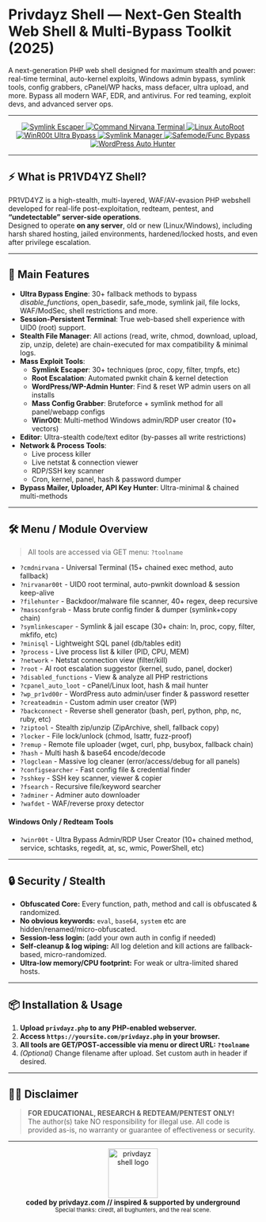 # Privdayz Shell — Next-Gen Stealth Web Shell & Multi-Bypass Toolkit (2025)
A next-generation PHP web shell designed for maximum stealth and power: real-time terminal, auto-kernel exploits, Windows admin bypass, symlink tools, config grabbers, cPanel/WP hacks, mass defacer, ultra upload, and more. Bypass all modern WAF, EDR, and antivirus. For red teaming, exploit devs, and advanced server ops. 

---

<div align="center">  <div class="pdz-minigallery">
   <a class="pdz-minigallery-item" href="https://privdayz.com/wp-content/uploads/privdayz-shell.jpg" target="_blank" title="Symlink Escaper">
      <img class="pdz-minigallery-img" src="https://privdayz.com/wp-content/uploads/privdayz-shell.jpg" alt="Symlink Escaper">
    </a>
    <a class="pdz-minigallery-item" href="https://privdayz.com/wp-content/uploads/privdayz-autor00t.jpg" target="_blank" title="Command Nirvana Terminal">
      <img class="pdz-minigallery-img" src="https://privdayz.com/wp-content/uploads/privdayz-autor00t.jpg" alt="Command Nirvana Terminal">
    </a>
    <a class="pdz-minigallery-item" href="https://privdayz.com/wp-content/uploads/privdayz-command-nirvana.jpg" target="_blank" title="Linux AutoRoot">
      <img class="pdz-minigallery-img" src="https://privdayz.com/wp-content/uploads/privdayz-command-nirvana.jpg" alt="Linux AutoRoot">
    </a>
    <a class="pdz-minigallery-item" href="https://privdayz.com/wp-content/uploads/winr00t.jpg" target="_blank" title="WinR00t Ultra Bypass">
      <img class="pdz-minigallery-img" src="https://privdayz.com/wp-content/uploads/winr00t.jpg" alt="WinR00t Ultra Bypass">
    </a>
    <a class="pdz-minigallery-item" href="https://privdayz.com/wp-content/uploads/privdayz-symlink.jpg" target="_blank" title="Symlink Manager">
      <img class="pdz-minigallery-img" src="https://privdayz.com/wp-content/uploads/privdayz-symlink.jpg" alt="Symlink Manager">
    </a>
    <a class="pdz-minigallery-item" href="https://privdayz.com/wp-content/uploads/privdayz-safemod.jpg" target="_blank" title="Safemode/Func Bypass">
      <img class="pdz-minigallery-img" src="https://privdayz.com/wp-content/uploads/privdayz-safemod.jpg" alt="Safemode/Func Bypass">
    </a>
    <a class="pdz-minigallery-item" href="https://privdayz.com/wp-content/uploads/privdayz-wp.jpg" target="_blank" title="WordPress Auto Hunter">
      <img class="pdz-minigallery-img" src="https://privdayz.com/wp-content/uploads/privdayz-wp.jpg" alt="WordPress Auto Hunter">
    </a>
  </div>
</div>


---

## ⚡ What is PR1VD4YZ Shell?
PR1VD4YZ is a high-stealth, multi-layered, WAF/AV-evasion PHP webshell developed for real-life post-exploitation, redteam, pentest, and **“undetectable” server-side operations**.  
Designed to operate **on any server**, old or new (Linux/Windows), including harsh shared hosting, jailed environments, hardened/locked hosts, and even after privilege escalation.

---

## 🚀 Main Features

- **Ultra Bypass Engine**: 30+ fallback methods to bypass *disable_functions*, open_basedir, safe_mode, symlink jail, file locks, WAF/ModSec, shell restrictions and more.
- **Session-Persistent Terminal**: True web-based shell experience with UID0 (root) support. 
- **Stealth File Manager**: All actions (read, write, chmod, download, upload, zip, unzip, delete) are chain-executed for max compatibility & minimal logs.
- **Mass Exploit Tools**:  
  - **Symlink Escaper**: 30+ techniques (proc, copy, filter, tmpfs, etc)  
  - **Root Escalation**: Automated pwnkit chain & kernel detection
  - **WordPress/WP-Admin Hunter**: Find & reset WP admin users on all installs
  - **Mass Config Grabber**: Bruteforce + symlink method for all panel/webapp configs
  - **Winr00t**: Multi-method Windows admin/RDP user creator (10+ vectors)
- **Editor**: Ultra-stealth code/text editor (by-passes all write restrictions)
- **Network & Process Tools**:  
  - Live process killer  
  - Live netstat & connection viewer  
  - RDP/SSH key scanner  
  - Cron, kernel, panel, hash & password dumper
- **Bypass Mailer, Uploader, API Key Hunter**: Ultra-minimal & chained multi-methods

---

## 🛠️ Menu / Module Overview

> All tools are accessed via GET menu: `?toolname`

- `?cmdnirvana` - Universal Terminal (15+ chained exec method, auto fallback)
- `?nirvanar00t` - UID0 root terminal, auto-pwnkit download & session keep-alive
- `?filehunter` - Backdoor/malware file scanner, 40+ regex, deep recursive
- `?massconfgrab` - Mass brute config finder & dumper (symlink+copy chain)
- `?symlinkescaper` - Symlink & jail escape (30+ chain: ln, proc, copy, filter, mkfifo, etc)
- `?minisql` - Lightweight SQL panel (db/tables edit)
- `?process` - Live process list & killer (PID, CPU, MEM)
- `?network` - Netstat connection view (filter/kill)
- `?root` - AI root escalation suggestor (kernel, sudo, panel, docker)
- `?disabled_functions` - View & analyze all PHP restrictions
- `?cpanel_auto_loot` - cPanel/Linux loot, hash & mail hunter
- `?wp_pr1vd00r` - WordPress auto admin/user finder & password resetter
- `?createadmin` - Custom admin user creator (WP)
- `?backconnect` - Reverse shell generator (bash, perl, python, php, nc, ruby, etc)
- `?ziptool` - Stealth zip/unzip (ZipArchive, shell, fallback copy)
- `?locker` - File lock/unlock (chmod, lsattr, fuzz-proof)
- `?remup` - Remote file uploader (wget, curl, php, busybox, fallback chain)
- `?hash` - Multi hash & base64 encode/decode
- `?logclean` - Massive log cleaner (error/access/debug for all panels)
- `?configsearcher` - Fast config file & credential finder
- `?sshkey` - SSH key scanner, viewer & copier
- `?fsearch` - Recursive file/keyword searcher
- `?adminer` - Adminer auto downloader
- `?wafdet` - WAF/reverse proxy detector

#### **Windows Only / Redteam Tools**
- `?winr00t` - Ultra Bypass Admin/RDP User Creator (10+ chained method, service, schtasks, regedit, at, sc, wmic, PowerShell, etc)

---

## 🔒 Security / Stealth

- **Obfuscated Core:** Every function, path, method and call is obfuscated & randomized.
- **No obvious keywords:** `eval`, `base64`, `system` etc are hidden/renamed/micro-obfuscated.
- **Session-less login:** (add your own auth in config if needed)
- **Self-cleanup & log wiping:** All log deletion and kill actions are fallback-based, micro-randomized.
- **Ultra-low memory/CPU footprint:** For weak or ultra-limited shared hosts.

---

## 📦 Installation & Usage

1. **Upload `privdayz.php` to any PHP-enabled webserver.**
2. **Access `https://yoursite.com/privdayz.php` in your browser.**
3. **All tools are GET/POST-accessible via menu or direct URL: `?toolname`**
4. *(Optional)* Change filename after upload. Set custom auth in header if desired.

---

## 🏴‍☠️ Disclaimer

> **FOR EDUCATIONAL, RESEARCH & REDTEAM/PENTEST ONLY!**  
> The author(s) take NO responsibility for illegal use. All code is provided as-is, no warranty or guarantee of effectiveness or security.

---

<div align="center">
  <img src="https://cdn.privdayz.com/images/logo_v2.png" width="100" alt="privdayz shell logo">
  <br>
  <b>coded by privdayz.com // inspired & supported by underground</b><br>
  <sub>Special thanks: ciredt, all bughunters, and the real scene.</sub>
</div>
